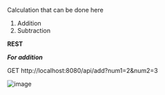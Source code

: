 Calculation that can be done here

1. Addition
2. Subtraction


**REST**

***For addition***

GET http://localhost:8080/api/add?num1=2&num2=3

![image](https://github.com/user-attachments/assets/e8a65cb5-ea96-4771-8fc5-5f05992ed42f)
